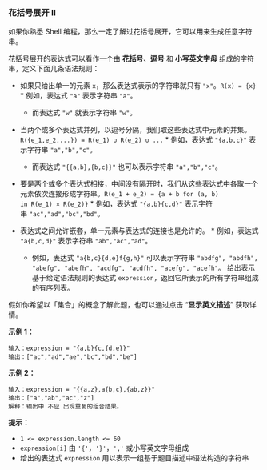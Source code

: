 ### 花括号展开 II ###
如果你熟悉 Shell 编程，那么一定了解过花括号展开，它可以用来生成任意字符串。

花括号展开的表达式可以看作一个由 **花括号**、**逗号** 和 **小写英文字母** 组成的字符串，定义下面几条语法规则：

* 如果只给出单一的元素 `x`，那么表达式表示的字符串就只有 `"x"`。`R(x) = {x}`    * 例如，表达式 `"a"` 表示字符串 `"a"`。
    * 而表达式 `"w"` 就表示字符串 `"w"`。

* 当两个或多个表达式并列，以逗号分隔，我们取这些表达式中元素的并集。`R({e_1,e_2,...}) = R(e_1) ∪ R(e_2) ∪ ...`    * 例如，表达式 `"{a,b,c}"` 表示字符串 `"a","b","c"`。
    * 而表达式 `"{{a,b},{b,c}}"` 也可以表示字符串 `"a","b","c"`。

* 要是两个或多个表达式相接，中间没有隔开时，我们从这些表达式中各取一个元素依次连接形成字符串。`R(e_1 + e_2) = {a + b for (a, b) in R(e_1) × R(e_2)}`    * 例如，表达式 `"{a,b}{c,d}"` 表示字符串 `"ac","ad","bc","bd"`。

* 表达式之间允许嵌套，单一元素与表达式的连接也是允许的。    * 例如，表达式 `"a{b,c,d}"` 表示字符串 `"ab","ac","ad"​​​​​​`。
    * 例如，表达式 `"a{b,c}{d,e}f{g,h}"` 可以表示字符串 `"abdfg", "abdfh", "abefg", "abefh", "acdfg", "acdfh", "acefg", "acefh"`。
给出表示基于给定语法规则的表达式 `expression`，返回它所表示的所有字符串组成的有序列表。

假如你希望以「集合」的概念了解此题，也可以通过点击 “**显示英文描述**” 获取详情。



**示例 1：**

```
输入：expression = "{a,b}{c,{d,e}}"
输出：["ac","ad","ae","bc","bd","be"]
```

**示例 2：**

```
输入：expression = "{{a,z},a{b,c},{ab,z}}"
输出：["a","ab","ac","z"]
解释：输出中 不应 出现重复的组合结果。
```



**提示：**

* `1 <= expression.length <= 60`
* `expression[i]` 由 `'{'`，`'}'`，`','` 或小写英文字母组成
* 给出的表达式 `expression` 用以表示一组基于题目描述中语法构造的字符串

